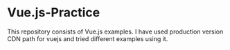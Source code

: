# Vue.js-Practice
This repository consists of Vue.js examples.
I have used production version CDN path for vuejs and tried different examples using it.
